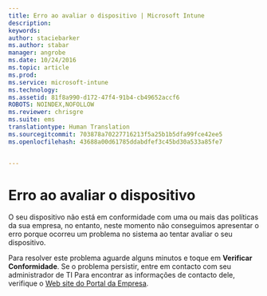 ```yaml
---
title: Erro ao avaliar o dispositivo | Microsoft Intune
description: 
keywords: 
author: staciebarker
ms.author: stabar
manager: angrobe
ms.date: 10/24/2016
ms.topic: article
ms.prod: 
ms.service: microsoft-intune
ms.technology: 
ms.assetid: 81f8a990-d172-47f4-91b4-cb49652accf6
ROBOTS: NOINDEX,NOFOLLOW
ms.reviewer: chrisgre
ms.suite: ems
translationtype: Human Translation
ms.sourcegitcommit: 703878a70227716213f5a25b1b5dfa99fce42ee5
ms.openlocfilehash: 43688a00d61785ddabdfef3c45bd30a533a85fe7


---
```



# Erro ao avaliar o dispositivo
O seu dispositivo não está em conformidade com uma ou mais das políticas da sua empresa, no entanto, neste momento não conseguimos apresentar o erro porque ocorreu um problema no sistema ao tentar avaliar o seu dispositivo.  

Para resolver este problema aguarde alguns minutos e toque em **Verificar Conformidade**. Se o problema persistir, entre em contacto com seu administrador de TI Para encontrar as informações de contacto dele, verifique o [Web site do Portal da Empresa](http://portal.manage.microsoft.com).



<!--HONumber=Oct16_HO2-->


